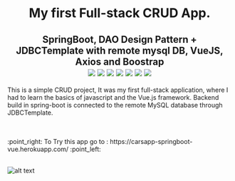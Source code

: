 <h1 align='center'>My first Full-stack CRUD App.</h1>
<h2 align='center'>SpringBoot,  DAO Design Pattern + JDBCTemplate with remote mysql DB, VueJS, Axios and Boostrap<br>
<img src="https://img.shields.io/badge/Java-ED8B00?style=plastic&logo=java&logoColor=white">
<img src="https://img.shields.io/badge/SpringBoot-6DB33F?style=plastic&logo=spring&logoColor=white">
<img src="https://img.shields.io/badge/Vue.js-35495E?style=plastic&logo=vue.js&logoColor=4FC08D">
<img src="https://img.shields.io/badge/Bootstrap-563D7C?style=plastic&logo=bootstrap&logoColor=white">
<img src="https://img.shields.io/badge/JavaScript-F7DF1E?style=plastic&logo=javascript&logoColor=black">
<img src="https://img.shields.io/badge/MySQL-00758F?style=plastic&logo=mysql&logoColor=white">
<img src="https://badges.pufler.dev/visits/JaneckN/cars-api-springboot-vue">
</h2>


This is a simple CRUD project, It was my first full-stack application, where I had to learn the basics of javascript and the Vue.js framework.
Backend build in spring-boot is connected to the remote MySQL database through JDBCTemplate.



<br/>
<br/>
:point_right: To Try this app go to : https://carsapp-springboot-vue.herokuapp.com/   :point_left:
<br/>
<br/>

![alt text](https://i.ibb.co/xDmqFLn/car-app.jpg)




